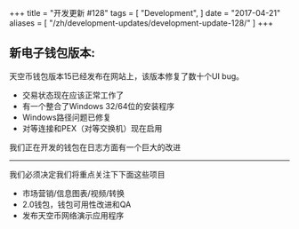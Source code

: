 +++
title = "开发更新  #128"
tags = [
    "Development",
]
date = "2017-04-21"
aliases = [
	"/zh/development-updates/development-update-128/"
]
+++

## 新电子钱包版本:

天空币钱包版本15已经发布在网站上，该版本修复了数十个UI bug。

- 交易状态现在应该正常工作了
- 有一个整合了Windows 32/64位的安装程序
- Windows路径问题已修复
- 对等连接和PEX（对等交换机）现在启用

我们正在开发的钱包在日志方面有一个巨大的改进

---
我们必须决定我们将重点关注下下面这些项目

- 市场营销/信息图表/视频/转换
- 2.0钱包，钱包可用性改进和QA
- 发布天空币网络演示应用程序

